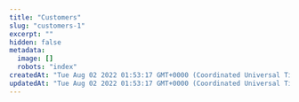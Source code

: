 ```yaml
---
title: "Customers"
slug: "customers-1"
excerpt: ""
hidden: false
metadata: 
  image: []
  robots: "index"
createdAt: "Tue Aug 02 2022 01:53:17 GMT+0000 (Coordinated Universal Time)"
updatedAt: "Tue Aug 02 2022 01:53:17 GMT+0000 (Coordinated Universal Time)"
---
```

